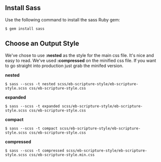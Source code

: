 ## Install Sass

Use the following command to install the sass Ruby gem:

`$ gem install sass`


## Choose an Output Style

We've chose to use __:nested__ as the style for the main css file. It's nice and easy to read. We've used __:compressed__ on the minified css file. If you want to go straight into production just grab the minifed version.

__nested__

`$ sass --scss -t nested scss/eb-scripture-style/eb-scripture-style.scss css/eb-scripture-style.css`

__expanded__

`$ sass --scss -t expanded scss/eb-scripture-style/eb-scripture-style.scss css/eb-scripture-style.css`

__compact__

`$ sass --scss -t compact scss/eb-scripture-style/eb-scripture-style.scss css/eb-scripture-style.css`

__compressed__

`$ sass --scss -t compressed scss/eb-scripture-style/eb-scripture-style.scss css/eb-scripture-style.min.css`